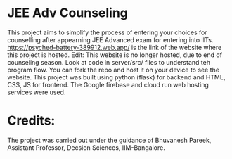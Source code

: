# JEE Adv Counseling
This project aims to simplify the process of entering your choices for counselling after appearning JEE Advanced exam for entering into IITs. https://psyched-battery-389912.web.app/ is the link of the  website where this project is hosted. Edit: This website is no longer hosted, due to end of counseling season. Look at code in server/src/ files to understand teh program flow. You can fork the repo and host it on your device to see the website.
This project was built using python (flask) for backend and HTML, CSS, JS for frontend. The Google firebase and cloud run web hosting services were used.

# Credits:
The project was carried out under the guidance of Bhuvanesh Pareek, Assistant Professor, Decsion Sciences, IIM-Bangalore.
